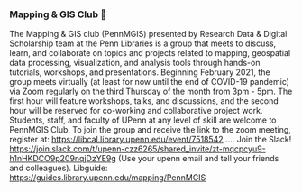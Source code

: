 ### Mapping & GIS Club 👋
The Mapping & GIS club (PennMGIS) presented by Research Data & Digital Scholarship team at the Penn Libraries is a group that meets to discuss, learn, and collaborate on topics and projects related to mapping, geospatial data processing, visualization, and analysis tools through hands-on tutorials, workshops, and presentations.
Beginning February 2021, the group meets virtually (at least for now until the end of COVID-19 pandemic) via Zoom regularly on the third Thursday of the month from 3pm - 5pm. The first hour will feature workshops, talks, and discussions, and the second hour will be reserved for co-working and collaborative project work.
Students, staff, and faculty of UPenn at any level of skill are welcome to PennMGIS Club.
To join the group and receive the link to the zoom meeting, register at:  https://libcal.library.upenn.edu/event/7518542 ....
Join the Slack! https://join.slack.com/t/upenn-czz6265/shared_invite/zt-mqcpcyu9-h1nHKDCO9p209nqjDzYE9g (Use your upenn email and tell your friends and colleagues).
Libguide: https://guides.library.upenn.edu/mapping/PennMGIS
<!--
**PennMGIS/PennMGIS** is a ✨ _special_ ✨ repository because its `README.md` (this file) appears on your GitHub profile.

Here are some ideas to get you started:

- 🔭 I’m currently working on ...
- 🌱 I’m currently learning ...
- 👯 I’m looking to collaborate on ...
- 🤔 I’m looking for help with ...
- 💬 Ask me about ...
- 📫 How to reach me: ...
- 😄 Pronouns: ...
- ⚡ Fun fact: ...
-->
